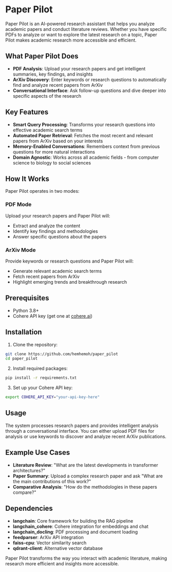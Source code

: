 # Paper Pilot

Paper Pilot is an AI-powered research assistant that helps you analyze academic papers and conduct literature reviews. Whether you have specific PDFs to analyze or want to explore the latest research on a topic, Paper Pilot makes academic research more accessible and efficient.

## What Paper Pilot Does

- **PDF Analysis**: Upload your research papers and get intelligent summaries, key findings, and insights
- **ArXiv Discovery**: Enter keywords or research questions to automatically find and analyze recent papers from ArXiv
- **Conversational Interface**: Ask follow-up questions and dive deeper into specific aspects of the research

## Key Features

- **Smart Query Processing**: Transforms your research questions into effective academic search terms
- **Automated Paper Retrieval**: Fetches the most recent and relevant papers from ArXiv based on your interests
- **Memory-Enabled Conversations**: Remembers context from previous questions for more natural interactions
- **Domain Agnostic**: Works across all academic fields - from computer science to biology to social sciences

## How It Works

Paper Pilot operates in two modes:

### PDF Mode
Upload your research papers and Paper Pilot will:
- Extract and analyze the content
- Identify key findings and methodologies
- Answer specific questions about the papers

### ArXiv Mode  
Provide keywords or research questions and Paper Pilot will:
- Generate relevant academic search terms
- Fetch recent papers from ArXiv
- Highlight emerging trends and breakthrough research

## Prerequisites

- Python 3.8+
- Cohere API key (get one at [cohere.ai](https://dashboard.cohere.com/api-keys))

## Installation

1. Clone the repository:
```bash
git clone https://github.com/hemhemoh/paper_pilot
cd paper_pilot
```

2. Install required packages:
```bash
pip install -r requirements.txt
```

3. Set up your Cohere API key:
```bash
export COHERE_API_KEY="your-api-key-here"
```

## Usage

The system processes research papers and provides intelligent analysis through a conversational interface. You can either upload PDF files for analysis or use keywords to discover and analyze recent ArXiv publications.

## Example Use Cases

- **Literature Review**: "What are the latest developments in transformer architectures?"
- **Paper Summary**: Upload a complex research paper and ask "What are the main contributions of this work?"
- **Comparative Analysis**: "How do the methodologies in these papers compare?"

## Dependencies

- **langchain**: Core framework for building the RAG pipeline
- **langchain_cohere**: Cohere integration for embeddings and chat
- **langchain_docling**: PDF processing and document loading
- **feedparser**: ArXiv API integration
- **faiss-cpu**: Vector similarity search
- **qdrant-client**: Alternative vector database

Paper Pilot transforms the way you interact with academic literature, making research more efficient and insights more accessible.
